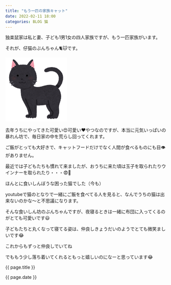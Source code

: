 ```yaml
---
title: "もう一匹の家族キャット"
date: 2022-02-11 18:00
categories: BLOG 猫
---  
```

<p>独楽鼠家は私と妻、子ども1男1女の四人家族ですが、もう一匹家族がいます。</p>



<p>それが、仔猫のぶんちゃん🐈🐱です。</p>


![cat](/assets/images/bunchan.png)  


<p>去年うちにやってきた可愛い😍可愛い❤️やつなのですが、本当に元気いっぱいの暴れん坊で、毎日家の中を荒らし回ってくれます。</p>
<p>ご飯がとっても大好きで、キャットフードだけでなく人間が食べるものにも目👁がありません。</p>
<p>最近では子どもたちも慣れて来ましたが、おうちに来た頃は玉子を取られたりウインナーを取られたり・・・😨💢</p>
<p>ほんとに食いしんぼうな困った猫でした（今も）</p>
<p>youtubeで猫のとなりで一緒にご飯を食べてる人を見ると、なんでうちの猫は出来ないのかな〜と不思議になります。</p>
<p>そんな食いしん坊のぶんちゃんですが、夜寝るときは一緒に布団に入ってくるのがとても可愛いです😃</p>
<p>子どもたちと丸くなって寝てる姿は、仲良しきょうだいのようでとても微笑ましいです😂</p>
<p>これからもずっと仲良しでいてね</p>
<p>でももう少し落ち着いてくれるともっと嬉しいのになーと思っています😂</p>

<p>{{ page.title }}</p>
<p>{{ page.date }}</p>
